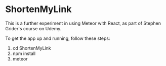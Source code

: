 # ShortenMyLink

This is a further experiment in using Meteor with React, as part of Stephen Grider's course on Udemy. 

To get the app up and running, follow these steps:

1) cd ShortenMyLink
2) npm install
3) meteor